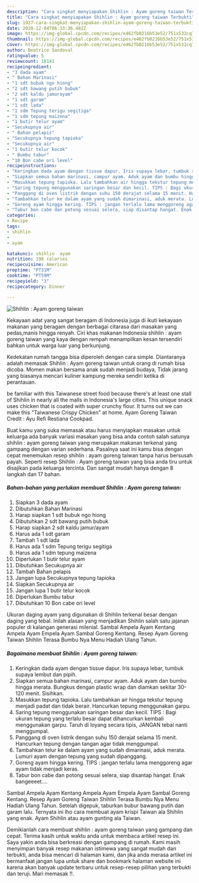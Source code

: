 ```yaml
---
description: "Cara singkat menyiapakan Shihlin : Ayam goreng taiwan Terbukti"
title: "Cara singkat menyiapakan Shihlin : Ayam goreng taiwan Terbukti"
slug: 1927-cara-singkat-menyiapakan-shihlin-ayam-goreng-taiwan-terbukti
date: 2020-12-04T06:33:36.482Z
image: https://img-global.cpcdn.com/recipes/e462fb0216b53e52/751x532cq70/shihlin-ayam-goreng-taiwan-foto-resep-utama.jpg
thumbnail: https://img-global.cpcdn.com/recipes/e462fb0216b53e52/751x532cq70/shihlin-ayam-goreng-taiwan-foto-resep-utama.jpg
cover: https://img-global.cpcdn.com/recipes/e462fb0216b53e52/751x532cq70/shihlin-ayam-goreng-taiwan-foto-resep-utama.jpg
author: Beatrice Sandoval
ratingvalue: 5
reviewcount: 18141
recipeingredient:
- "3 dada ayam"
- " Bahan Marinasi"
- "1 sdt bubuk ngo hiong"
- "2 sdt bawang putih bubuk"
- "2 sdt kaldu jamurayam"
- "1 sdt garam"
- "1 sdt lada"
- "1 sdm Tepung terigu segitiga"
- "1 sdm tepung maizena"
- "1 butir telur ayam"
- "Secukupnya air"
- " Bahan pelapis"
- "Secukupnya tepung tapioka"
- "Secukupnya air"
- "1 butir telur kocok"
- " Bumbu tabur"
- "10 Bon cabe ori level"
recipeinstructions:
- "Keringkan dada ayam dengan tissue dapur. Iris supaya lebar, tumbuk supaya lembut dan pipih."
- "Siapkan semua bahan marinasi, campur ayam. Aduk ayam dan bumbu hingga merata. Bungkus dengan plastic wrap dan diamkan sekitar 30-120 menit. Sisihkan."
- "Masukkan tepung tapioka. Lalu tambahkan air hingga tekstur tepung menjadi padat dan tidak berair. Hancurkan tepung menggunakan garpu."
- "Saring tepung menggunakan saringan besar dan kecil. TIPS : Bagi ukuran tepung yang terlalu besar dapat dihancurkan kembali menggunakan garpu. Taruh di loyang secara tipis, JANGAN tebal nanti menggumpal."
- "Panggang di oven listrik dengan suhu 150 derajat selama 15 menit. Hancurkan tepung dengan tangan agar tidak menggumpal."
- "Tambahkan telur ke dalam ayam yang sudah dimarinasi, aduk merata. Lumuri ayam dengan tepung yang sudah dipanggang."
- "Goreng ayam hingga kering. TIPS : jangan terlalu lama menggoreng agar ayam tidak menjadi keras."
- "Tabur bon cabe dan potong sesuai selera, siap disantap hangat. Enak bangeeeet...."
categories:
- Recipe
tags:
- shihlin
- 
- ayam

katakunci: shihlin  ayam 
nutrition: 198 calories
recipecuisine: American
preptime: "PT31M"
cooktime: "PT59M"
recipeyield: "3"
recipecategory: Dinner

---
```



![Shihlin : Ayam goreng taiwan](https://img-global.cpcdn.com/recipes/e462fb0216b53e52/751x532cq70/shihlin-ayam-goreng-taiwan-foto-resep-utama.jpg)

Kekayaan adat yang sangat beragam di Indonesia juga di ikuti kekayaan makanan yang beragam dengan berbagai citarasa dari masakan yang pedas,manis hingga renyah. Ciri khas makanan Indonesia shihlin : ayam goreng taiwan yang kaya dengan rempah menampilkan kesan tersendiri bahkan untuk warga luar yang berkunjung.


Kedekatan rumah tangga bisa diperoleh dengan cara simple. Diantaranya adalah memasak Shihlin : Ayam goreng taiwan untuk orang di rumah bisa dicoba. Momen makan bersama anak sudah menjadi budaya, Tidak jarang yang biasanya mencari kuliner kampung mereka sendiri ketika di perantauan.

be familiar with this Taiwanese street food because there&#39;s at least one stall of Shihlin in nearly all the malls in Indonesia&#39;s large cities. This unique snack uses chicken that is coated with super crunchy flour. It turns out we can make this &#34;Taiwanese Crispy Chicken&#34; at home. Ayam Goreng Taiwan Credit : Ayu Refi Restiana Cookpad.

Buat kamu yang suka memasak atau harus menyiapkan masakan untuk keluarga ada banyak variasi masakan yang bisa anda contoh salah satunya shihlin : ayam goreng taiwan yang merupakan makanan terkenal yang gampang dengan varian sederhana. Pasalnya saat ini kamu bisa dengan cepat menemukan resep shihlin : ayam goreng taiwan tanpa harus bersusah payah.
Seperti resep Shihlin : Ayam goreng taiwan yang bisa anda tiru untuk disajikan pada keluarga tercinta. Dan sangat mudah hanya dengan 8 langkah dan 17 bahan.


<!--inarticleads1-->

##### Bahan-bahan yang perlukan membuat Shihlin : Ayam goreng taiwan:

1. Siapkan 3 dada ayam
1. Dibutuhkan  Bahan Marinasi
1. Harap siapkan 1 sdt bubuk ngo hiong
1. Dibutuhkan 2 sdt bawang putih bubuk
1. Harap siapkan 2 sdt kaldu jamur/ayam
1. Harus ada 1 sdt garam
1. Tambah 1 sdt lada
1. Harus ada 1 sdm Tepung terigu segitiga
1. Harus ada 1 sdm tepung maizena
1. Diperlukan 1 butir telur ayam
1. Dibutuhkan Secukupnya air
1. Tambah  Bahan pelapis
1. Jangan lupa Secukupnya tepung tapioka
1. Siapkan Secukupnya air
1. Jangan lupa 1 butir telur kocok
1. Diperlukan  Bumbu tabur
1. Dibutuhkan 10 Bon cabe ori level


Ukuran daging ayam yang digunakan di Shihlin terkenal besar dengan daging yang tebal. Inilah alasan yang menjadikan Shihlin salah satu jajanan populer di kalangan generasi milenial. Sambal Ampela Ayam Kentang Ampela Ayam Empela Ayam Sambal Goreng Kentang. Resep Ayam Goreng Taiwan Shihlin Terasa Bumbu Nya Menu Hadiah Ulang Tahun. 

<!--inarticleads2-->

##### Bagaimana membuat  Shihlin : Ayam goreng taiwan:

1. Keringkan dada ayam dengan tissue dapur. Iris supaya lebar, tumbuk supaya lembut dan pipih.
1. Siapkan semua bahan marinasi, campur ayam. Aduk ayam dan bumbu hingga merata. Bungkus dengan plastic wrap dan diamkan sekitar 30-120 menit. Sisihkan.
1. Masukkan tepung tapioka. Lalu tambahkan air hingga tekstur tepung menjadi padat dan tidak berair. Hancurkan tepung menggunakan garpu.
1. Saring tepung menggunakan saringan besar dan kecil. TIPS : Bagi ukuran tepung yang terlalu besar dapat dihancurkan kembali menggunakan garpu. Taruh di loyang secara tipis, JANGAN tebal nanti menggumpal.
1. Panggang di oven listrik dengan suhu 150 derajat selama 15 menit. Hancurkan tepung dengan tangan agar tidak menggumpal.
1. Tambahkan telur ke dalam ayam yang sudah dimarinasi, aduk merata. Lumuri ayam dengan tepung yang sudah dipanggang.
1. Goreng ayam hingga kering. TIPS : jangan terlalu lama menggoreng agar ayam tidak menjadi keras.
1. Tabur bon cabe dan potong sesuai selera, siap disantap hangat. Enak bangeeeet....


Sambal Ampela Ayam Kentang Ampela Ayam Empela Ayam Sambal Goreng Kentang. Resep Ayam Goreng Taiwan Shihlin Terasa Bumbu Nya Menu Hadiah Ulang Tahun. Setelah digepuk, taburkan bubur bawang putih dan garam lalu. Ternyata ini lho cara membuat ayam krispi Taiwan ala Shihlin yang enak. Ayam Shihlin atau ayam gunting ala Taiwan. 

Demikianlah cara membuat shihlin : ayam goreng taiwan yang gampang dan cepat. Terima kasih untuk waktu anda untuk membaca artikel resep ini. Saya yakin anda bisa berkreasi dengan gampang di rumah. Kami masih menyimpan banyak resep makanan istimewa yang sangat mudah dan terbukti, anda bisa mencari di halaman kami, dan jika anda merasa artikel ini bermanfaat jangan lupa untuk share dan bookmark halaman website ini karena akan banyak update terbaru untuk resep-resep pilihan yang terbukti dan teruji. Mari memasak !!. 
